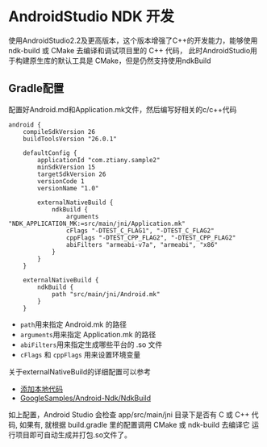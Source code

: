 # AndroidStudio NDK 开发

使用AndroidStudio2.2及更高版本，这个版本增强了C++的开发能力，能够使用 ndk-build 或 CMake 去编译和调试项目里的 C++ 代码，
此时AndroidStudio用于构建原生库的默认工具是 CMake，但是仍然支持使用ndkBuild


## Gradle配置

配置好Android.md和Application.mk文件，然后编写好相关的c/c++代码


```
android {
    compileSdkVersion 26
    buildToolsVersion "26.0.1"

    defaultConfig {
        applicationId "com.ztiany.sample2"
        minSdkVersion 15
        targetSdkVersion 26
        versionCode 1
        versionName "1.0"

        externalNativeBuild {
            ndkBuild {
                arguments "NDK_APPLICATION_MK:=src/main/jni/Application.mk"
                cFlags "-DTEST_C_FLAG1", "-DTEST_C_FLAG2"
                cppFlags "-DTEST_CPP_FLAG2", "-DTEST_CPP_FLAG2"
                abiFilters "armeabi-v7a", "armeabi", "x86"
            }
        }
    }
    
    externalNativeBuild {
        ndkBuild {
            path "src/main/jni/Android.mk"
        }
    }
```

- `path`用来指定 Android.mk 的路径
- `arguments`用来指定 Application.mk 的路径
- `abiFilters`用来指定生成哪些平台的 .so 文件
- `cFlags` 和 `cppFlags` 用来设置环境变量

关于externalNativeBuild的详细配置可以参考

- [添加本地代码](https://developer.android.com/studio/projects/add-native-code.html)
- [GoogleSamples/Android-Ndk/NdkBuild](https://github.com/googlesamples/android-ndk/blob/master-ndkbuild/hello-jni/build.gradle)

如上配置，Android Studio 会检查 app/src/main/jni 目录下是否有 C 或 C++ 代码, 如果有, 就根据 build.gradle 里的配置调用 CMake 或 ndk-build 去编译它
运行项目即可自动生成并打包.so文件了。